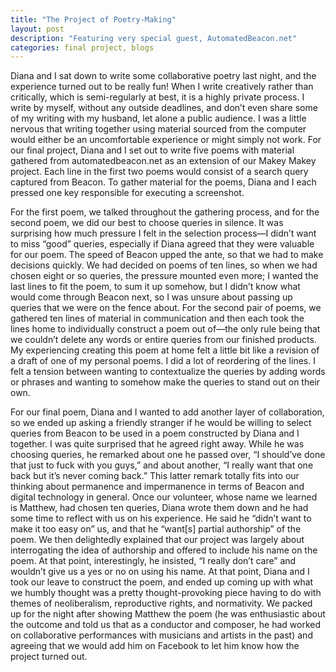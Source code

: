 ```yaml
---
title: "The Project of Poetry-Making"
layout: post
description: "Featuring very special guest, AutomatedBeacon.net"
categories: final project, blogs
---
```

Diana and I sat down to write some collaborative poetry last night, and the experience turned out to be really fun! When I write creatively rather than critically, which is semi-regularly at best, it is a highly private process. I write by myself, without any outside deadlines, and don’t even share some of my writing with my husband, let alone a public audience. I was a little nervous that writing together using material sourced from the computer would either be an uncomfortable experience or might simply not work. For our final project, Diana and I set out to write five poems with material gathered from automatedbeacon.net as an extension of our Makey Makey project. Each line in the first two poems would consist of a search query captured from Beacon. To gather material for the poems, Diana and I each pressed one key responsible for executing a screenshot.

For the first poem, we talked throughout the gathering process, and for the second poem, we did our best to choose queries in silence. It was surprising how much pressure I felt in the selection process—I didn’t want to miss “good” queries, especially if Diana agreed that they were valuable for our poem. The speed of Beacon upped the ante, so that we had to make decisions quickly. We had decided on poems of ten lines, so when we had chosen eight or so queries, the pressure mounted even more; I wanted the last lines to fit the poem, to sum it up somehow, but I didn’t know what would come through Beacon next, so I was unsure about passing up queries that we were on the fence about. For the second pair of poems, we gathered ten lines of material in communication and then each took the lines home to individually construct a poem out of—the only rule being that we couldn’t delete any words or entire queries from our finished products. My experiencing creating this poem at home felt a little bit like a revision of a draft of one of my personal poems. I did a lot of reordering of the lines. I felt a tension between wanting to contextualize the queries by adding words or phrases and wanting to somehow make the queries to stand out on their own.

For our final poem, Diana and I wanted to add another layer of collaboration, so we ended up asking a friendly stranger if he would be willing to select queries from Beacon to be used in a poem constructed by Diana and I together. I was quite surprised that he agreed right away. While he was choosing queries, he remarked about one he passed over, “I should’ve done that just to fuck with you guys,” and about another, “I really want that one back but it’s never coming back.” This latter remark totally fits into our thinking about permanence and impermanence in terms of Beacon and digital technology in general. Once our volunteer, whose name we learned is Matthew, had chosen ten queries, Diana wrote them down and he had some time to reflect with us on his experience. He said he “didn’t want to make it too easy on” us, and that he “want[s] partial authorship” of the poem. We then delightedly explained that our project was largely about interrogating the idea of authorship and offered to include his name on the poem. At that point, interestingly, he insisted, “I really don’t care” and wouldn’t give us a yes or no on using his name. At that point, Diana and I took our leave to construct the poem, and ended up coming up with what we humbly thought was a pretty thought-provoking piece having to do with themes of neoliberalism, reproductive rights, and normativity. We packed up for the night after showing Matthew the poem (he was enthusiastic about the outcome and told us that as a conductor and composer, he had worked on collaborative performances with musicians and artists in the past) and agreeing that we would add him on Facebook to let him know how the project turned out.
